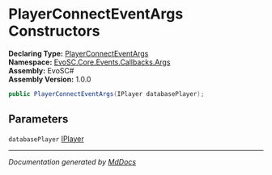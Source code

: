 ﻿<!--  
  <auto-generated>   
    The contents of this file were generated by a tool.  
    Changes to this file may be list if the file is regenerated  
  </auto-generated>   
-->

# PlayerConnectEventArgs Constructors

**Declaring Type:** [PlayerConnectEventArgs](../index.md)  
**Namespace:** [EvoSC.Core.Events.Callbacks.Args](../../index.md)  
**Assembly:** EvoSC\#  
**Assembly Version:** 1.0.0

```csharp
public PlayerConnectEventArgs(IPlayer databasePlayer);
```

## Parameters

`databasePlayer`  [IPlayer](../../../../../../Interfaces/Players/IPlayer/index.md)

___

*Documentation generated by [MdDocs](https://github.com/ap0llo/mddocs)*
